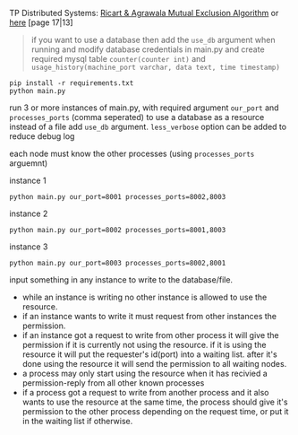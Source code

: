 TP Distributed Systems: [Ricart & Agrawala Mutual Exclusion Algorithm](https://elearning.univ-eloued.dz/pluginfile.php/14504/mod_resource/content/1/SD2_Cours.pdf) or [here](https://docplayer.fr/7218114-Algorithmique-du-controle-reparti.html) [page 17|13]

> if you want to use a database then add the `use_db` argument when running and modify database credentials in main.py and create required mysql table `counter(counter int)` and `usage_history(machine_port varchar, data text, time timestamp)`
```
pip install -r requirements.txt
python main.py
```
run 3 or more instances of main.py, with required argument `our_port` and `processes_ports` (comma seperated) to use a database as a resource instead of a file add `use_db` argument. `less_verbose` option can be added to reduce debug log

each node must know the other processes (using `processes_ports` arguemnt)

instance 1
```
python main.py our_port=8001 processes_ports=8002,8003
```
instance 2
```
python main.py our_port=8002 processes_ports=8001,8003
```
instance 3
```
python main.py our_port=8003 processes_ports=8002,8001
```

input something in any instance to write to the database/file.
- while an instance is writing no other instance is allowed to use the resource.  
- if an instance wants to write it must request from other instances the permission.   
- if an instance got a request to write from other process it will give the permission if it is currently not using the resource. if it is using the resource it will put the requester's id(port) into a waiting list. after it's done using the resource it will send the permission to all waiting nodes.
- a process may only start using the resource when it has recivied a permission-reply from all other known processes
- if a process got a request to write from another process and it also wants to use the resource at the same time, the process should give it's permission to the other process depending on the request time, or put it in the waiting list if otherwise.